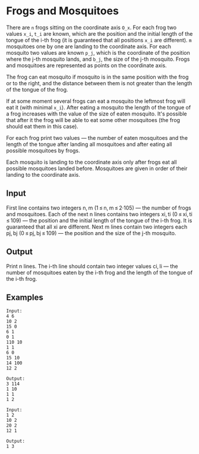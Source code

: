 # Frogs and Mosquitoes

There are `n` frogs sitting on the coordinate axis `O_x`. For each frog two values `x_i`, `t_i` are known, which are the position and the initial length of the tongue of the i-th frog (it is guaranteed that all positions `x_i` are different). `m` mosquitoes one by one are landing to the coordinate axis. For each mosquito two values are known `p_j`, which is the coordinate of the position where the j-th mosquito lands, and `b_j`, the size of the j-th mosquito. Frogs and mosquitoes are represented as points on the coordinate axis.

The frog can eat mosquito if mosquito is in the same position with the frog or to the right, and the distance between them is not greater than the length of the tongue of the frog.

If at some moment several frogs can eat a mosquito the leftmost frog will eat it (with minimal `x_i`). After eating a mosquito the length of the tongue of a frog increases with the value of the size of eaten mosquito. It's possible that after it the frog will be able to eat some other mosquitoes (the frog should eat them in this case).

For each frog print two values — the number of eaten mosquitoes and the length of the tongue after landing all mosquitoes and after eating all possible mosquitoes by frogs.

Each mosquito is landing to the coordinate axis only after frogs eat all possible mosquitoes landed before. Mosquitoes are given in order of their landing to the coordinate axis.

## Input

First line contains two integers n, m (1 ≤ n, m ≤ 2·105) — the number of frogs and mosquitoes. 
Each of the next n lines contains two integers xi, ti (0 ≤ xi, ti ≤ 109) — the position and the initial length of the tongue of the i-th frog. It is guaranteed that all xi are different. 
Next m lines contain two integers each pj, bj (0 ≤ pj, bj ≤ 109) — the position and the size of the j-th mosquito.

## Output

Print n lines. The i-th line should contain two integer values ci, li — the number of mosquitoes eaten by the i-th frog and the length of the tongue of the i-th frog.

## Examples
```
Input:
4 6
10 2
15 0
6 1
0 1
110 10
1 1
6 0
15 10
14 100
12 2

Output:
3 114
1 10
1 1
1 2
```

```
Input:
1 2
10 2
20 2
12 1

Output:
1 3
```